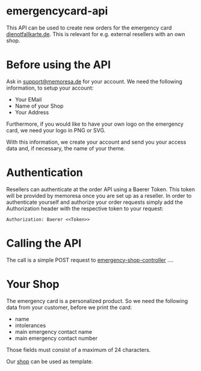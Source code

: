 # emergencycard-api
This API can be used to create new orders for the emergency card [dienotfallkarte.de](https://dienotfallkarte.de). This is relevant for e.g. external resellers with an own shop.

# Before using the API
Ask in [support@memoresa.de](mailto:support@memoresa.de) for your account. We need the following information, to setup your account:
* Your EMail
* Name of your Shop
* Your Address

Furthermore, if you would like to have your own logo on the emergency card, we need your logo in PNG or SVG.

With this information, we create your account and send you your access data and, if necessary, the name of your theme.

# Authentication
Resellers can authenticate at the order API using a Baerer Token. This token will be provided by memoresa once you are set up as a reseller.
In order to authenticate yourself and authorize your order requests simply add the Authorization header with the respective token to your request:

``
Authorization: Baerer <<Token>>
``

# Calling the API
The call is a simple POST request to [emergency-shop-controller](swagger.html)
....

# Your Shop
The emergency card is a personalized product. So we need the following data from your customer, before we print the card:
* name
* intolerances
* main emergency contact name
* main emergency contact number

Those fields must consist of a maximum of 24 characters.

Our [shop](https://memoresa.de/product/smarte-notfallkarte-mit-digitalem-notfallkoffer/) can be used as template.
